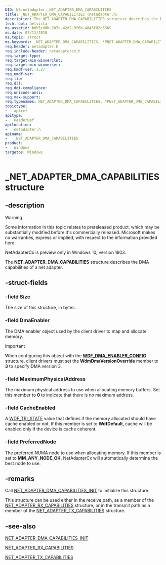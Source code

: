 ```yaml
---
UID: NS:netadapter._NET_ADAPTER_DMA_CAPABILITIES
title: _NET_ADAPTER_DMA_CAPABILITIES (netadapter.h)
description: The NET_ADAPTER_DMA_CAPABILITIES structure describes the DMA capabilities of an adapter.
tech.root: netvista
ms.assetid: b0b5cd8b-807c-42d2-9f6b-4843f82c6309
ms.date: 07/11/2018
ms.topic: struct
ms.keywords: _NET_ADAPTER_DMA_CAPABILITIES, *PNET_ADAPTER_DMA_CAPABILITIES, NET_ADAPTER_DMA_CAPABILITIES, 
req.header: netadapter.h
req.include-header: netadaptercx.h
req.target-type:
req.target-min-winverclnt:
req.target-min-winversvr:
req.kmdf-ver: 1.27
req.umdf-ver:
req.lib:
req.dll:
req.ddi-compliance:
req.unicode-ansi:
req.max-support:
req.typenames: NET_ADAPTER_DMA_CAPABILITIES, *PNET_ADAPTER_DMA_CAPABILITIES
topictype: 
-	apiref
apitype: 
-	HeaderDef
apilocation: 
-	netadapter.h
apiname: 
-	_NET_ADAPTER_DMA_CAPABILITIES
product:
-	Windows
targetos: Windows
---
```


# _NET_ADAPTER_DMA_CAPABILITIES structure

## -description

> [!WARNING]
> Some information in this topic relates to prereleased product, which may be substantially modified before it's commercially released. Microsoft makes no warranties, express or implied, with respect to the information provided here.
>
> NetAdapterCx is preview only in Windows 10, version 1903.

The **NET_ADAPTER_DMA_CAPABILITIES** structure describes the DMA capabilities of a net adapter.

## -struct-fields

### -field Size
The size of this structure, in bytes.
 
### -field DmaEnabler
The DMA enabler object used by the client driver to map and allocate memory. 

> [!IMPORTANT]
> When configuring this object with the [**WDF_DMA_ENABLER_CONFIG**](../wdfdmaenabler/ns-wdfdmaenabler-_wdf_dma_enabler_config.md) structure, client drivers must set the **WdmDmaVersionOverride** member to **3** to specify DMA version 3.
 
### -field MaximumPhysicalAddress
The maximum physical address to use when allocating memory buffers. Set this member to **0** to indicate that there is no maximum address.

### -field CacheEnabled
A [WDF_TRI_STATE](../wdftypes/ne-wdftypes-_wdf_tri_state.md) value that defines if the memory allocated should have cache enabled or not. If this member is set to **WdfDefault**, cache will be enabled only if the device is cache coherent.
 
### -field PreferredNode
The preferred NUMA node to use when allocating memory. If this member is set to **MM_ANY_NODE_OK**, NetAdapterCx will automatically determine the best node to use.

## -remarks
Call [NET_ADAPTER_DMA_CAPABILITIES_INIT](nf-netadapter-net_adapter_dma_capabilities_init.md) to initialize this structure.

This structure can be used either in the receive path, as a member of the [NET_ADAPTER_RX_CAPABILITIES](ns-netadapter-_net_adapter_rx_capabilities.md) structure, or in the transmit path as a member of the [NET_ADAPTER_TX_CAPABILITIES](nf-netadapter-net_adapter_tx_capabilities_init_for_dma.md) structure.

## -see-also

[NET_ADAPTER_DMA_CAPABILITIES_INIT](nf-netadapter-net_adapter_dma_capabilities_init.md)

[NET_ADAPTER_RX_CAPABILITIES](ns-netadapter-_net_adapter_rx_capabilities.md)

[NET_ADAPTER_TX_CAPABILITIES](nf-netadapter-net_adapter_tx_capabilities_init_for_dma.md)
